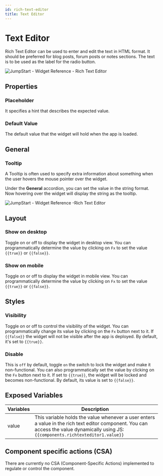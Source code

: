 ```yaml
---
id: rich-text-editor
title: Text Editor
---
```

# Text Editor

Rich Text Editor can be used to enter and edit the text in HTML format.
It should be preferred for blog posts, forum posts or notes sections. The text is to be used as the label for the radio button.

<div style={{textAlign: 'center'}}>

<img className="screenshot-full" src="/img/widgets/richtexteditor/richtexteditor.png" alt="JumpStart - Widget Reference - Rich Text Editor" />

</div>

## Properties

### Placeholder

It specifies a hint that describes the expected value.

### Default Value

The default value that the widget will hold when the app is loaded.

## General
### Tooltip

A Tooltip is often used to specify extra information about something when the user hovers the mouse pointer over the widget.

Under the <b>General</b> accordion, you can set the value in the string format. Now hovering over the widget will display the string as the tooltip.

<div style={{textAlign: 'center'}}>

<img className="screenshot-full" src="/img/tooltip.png" alt="JumpStart - Widget Reference -Rich Text Editor" />

</div>

## Layout

### Show on desktop

Toggle on or off to display the widget in desktop view. You can programmatically determine the value by clicking on `Fx` to set the value `{{true}}` or `{{false}}`.
### Show on mobile

Toggle on or off to display the widget in mobile view. You can programmatically determine the value by clicking on `Fx` to set the value `{{true}}` or `{{false}}`.

## Styles

### Visibility

Toggle on or off to control the visibility of the widget. You can programmatically change its value by clicking on the `Fx` button next to it. If `{{false}}` the widget will not be visible after the app is deployed. By default, it's set to `{{true}}`.

### Disable

This is `off` by default, toggle `on` the switch to lock the widget and make it non-functional. You can also programmatically set the value by clicking on the `Fx` button next to it. If set to `{{true}}`, the widget will be locked and becomes non-functional. By default, its value is set to `{{false}}`.

## Exposed Variables

| Variables    | Description |
| ----------- | ----------- |
| value | This variable holds the value whenever a user enters a value in the rich text editor component. You can access the value dynamically using JS: `{{components.richtexteditor1.value}}`|

## Component specific actions (CSA)

There are currently no CSA (Component-Specific Actions) implemented to regulate or control the component.

